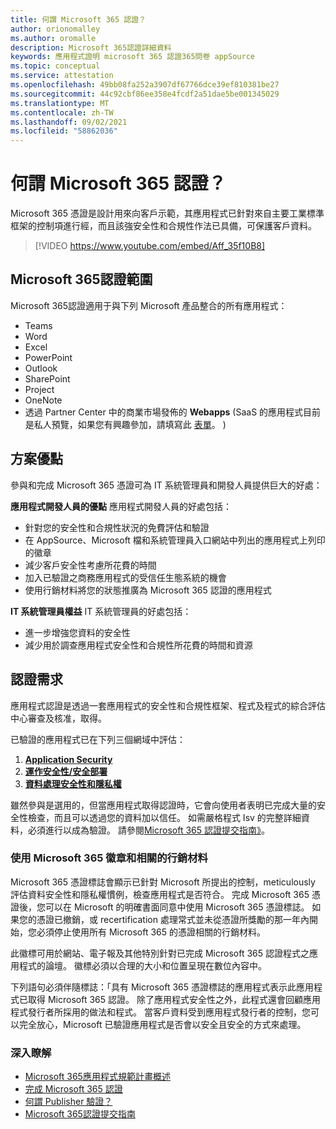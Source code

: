 ```yaml
---
title: 何謂 Microsoft 365 認證？
author: orionomalley
ms.author: oromalle
description: Microsoft 365認證詳細資料
keywords: 應用程式證明 microsoft 365 認證365問卷 appSource
ms.topic: conceptual
ms.service: attestation
ms.openlocfilehash: 49bb08fa252a3907df67766dce39ef810381be27
ms.sourcegitcommit: 44c92cbf86ee358e4fcdf2a51dae5be001345029
ms.translationtype: MT
ms.contentlocale: zh-TW
ms.lasthandoff: 09/02/2021
ms.locfileid: "58862036"
---
```

# <a name="what-is-microsoft-365-certification"></a>何謂 Microsoft 365 認證？

Microsoft 365 憑證是設計用來向客戶示範，其應用程式已針對來自主要工業標準框架的控制項進行經，而且該強安全性和合規性作法已具備，可保護客戶資料。 

>[!VIDEO https://www.youtube.com/embed/Aff_35f10B8]


## <a name="microsoft-365-certification-scope"></a>Microsoft 365認證範圍

Microsoft 365認證適用于與下列 Microsoft 產品整合的所有應用程式：
- Teams
- Word
- Excel
- PowerPoint
- Outlook
- SharePoint
- Project
- OneNote
- 透過 Partner Center 中的商業市場發佈的 **Webapps** (SaaS 的應用程式目前是私人預覽，如果您有興趣參加，請填寫此 [表單](https://customervoice.microsoft.com/Pages/ResponsePage.aspx?id=v4j5cvGGr0GRqy180BHbR4cf3qxCU_RNtqjCSalFdSFUNDMzTVJKR0wzTEJRSFJVSk9OQUlOV0RJSyQlQCN0PWcu)。 ) 


## <a name="program-benefits"></a>方案優點
參與和完成 Microsoft 365 憑證可為 IT 系統管理員和開發人員提供巨大的好處：

**應用程式開發人員的優點** 應用程式開發人員的好處包括： 
-   針對您的安全性和合規性狀況的免費評估和驗證
-   在 AppSource、Microsoft 檔和系統管理員入口網站中列出的應用程式上列印的徽章
-   減少客戶安全性考慮所花費的時間 
-   加入已驗證之商務應用程式的受信任生態系統的機會
- 使用行銷材料將您的狀態推廣為 Microsoft 365 認證的應用程式

**IT 系統管理員權益** IT 系統管理員的好處包括：
-   進一步增強您資料的安全性
-   減少用於調查應用程式安全性和合規性所花費的時間和資源 

## <a name="certification-requirements"></a>認證需求
應用程式認證是透過一套應用程式的安全性和合規性框架、程式及程式的綜合評估中心審查及核准，取得。 

已驗證的應用程式已在下列三個網域中評估：
1.  [**Application Security**]( https://docs.microsoft.com/en-us/microsoft-365-app-certification/docs/certification-submission-guide#application-security)
1.  [**運作安全性/安全部署**]( https://docs.microsoft.com/en-us/microsoft-365-app-certification/docs/certification-submission-guide#operational-security)
1.  [**資料處理安全性和隱私權**]( https://docs.microsoft.com/en-us/microsoft-365-app-certification/docs/certification-submission-guide#data-handling-security-and-privacy)

雖然參與是選用的，但當應用程式取得認證時，它會向使用者表明已完成大量的安全性檢查，而且可以透過您的資料加以信任。 如需嚴格程式 Isv 的完整詳細資料，必須進行以成為驗證。 請參閱[Microsoft 365 認證提交指南》](https://docs.microsoft.com/microsoft-365-app-certification/docs/certification-submission-guide)。


### <a name="using-the-microsoft-365-badge-and-associated-marketing-materials"></a>使用 Microsoft 365 徽章和相關的行銷材料
Microsoft 365 憑證標誌會顯示已針對 Microsoft 所提出的控制，meticulously 評估資料安全性和隱私權慣例，檢查應用程式是否符合。 完成 Microsoft 365 憑證後，您可以在 Microsoft 的明確書面同意中使用 Microsoft 365 憑證標誌。 如果您的憑證已撤銷，或 recertification 處理常式並未從憑證所獎勵的那一年內開始，您必須停止使用所有 Microsoft 365 的憑證相關的行銷材料。 

此徽標可用於網站、電子報及其他特別針對已完成 Microsoft 365 認證程式之應用程式的論壇。 徽標必須以合理的大小和位置呈現在數位內容中。 

下列語句必須伴隨標誌：「具有 Microsoft 365 憑證標誌的應用程式表示此應用程式已取得 Microsoft 365 認證。 除了應用程式安全性之外，此程式還會回顧應用程式發行者所採用的做法和程式。 當客戶資料受到應用程式發行者的控制，您可以完全放心，Microsoft 已驗證應用程式是否會以安全且安全的方式來處理。


### <a name="learn-more"></a>深入瞭解
* [Microsoft 365應用程式規範計畫概述](~/overview.md)  
* [完成 Microsoft 365 認證](~/docs/certification.md)  
* [何謂 Publisher 驗證？](https://docs.microsoft.com/azure/active-directory/develop/publisher-verification-overview)
* [Microsoft 365認證提交指南](~/docs/certification-submission-guide.md)

